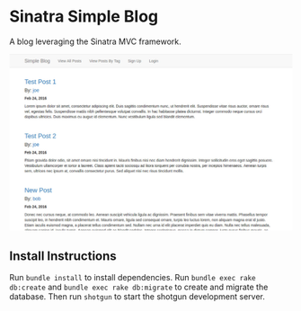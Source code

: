 # Sinatra Simple Blog
A blog leveraging the Sinatra MVC framework.

![screenshot](readme_simple_blog.jpg)

## Install Instructions
Run `bundle install` to install dependencies. Run `bundle exec rake db:create` and `bundle exec rake db:migrate` to create and migrate the database. Then run `shotgun` to start the shotgun development server. 

